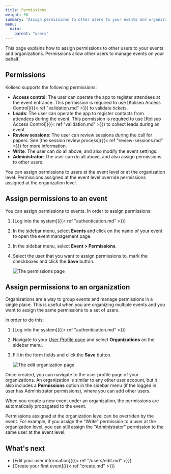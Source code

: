 ```yaml
---
title: Permissions
weight: 50
summary: "Assign permissions to other users to your events and organizations."
menu:
  main:
    parent: "users"
---
```


This page explains how to assign permissions to other users to your events and organizations. Permissions allow other users to manage events on your behalf.

## Permissions

Koliseo supports the following permissions:

- **Access control**: The user can operate the app to register attendees at the event entrance. This permission is required to use [Koliseo Access Control]({{< ref "validation.md" >}}) to validate tickets.
- **Leads**: The user can operate the app to register contacts from attendees during the event. This permission is required to use [Koliseo Access Control]({{< ref "validation.md" >}}) to collect leads during an event.
- **Review sessions**: The user can review sessions during the call for papers. See [the session review process]({{< ref "review-sessions.md" >}}) for more information.
- **Write**: The user can do all above, and also modify the event settings.
- **Administrator**: The user can do all above, and also assign permissions to other users.

You can assign permissions to users at the event level or at the organization level. Permissions assigned at the event level override permissions assigned at the organization level.

## Assign permissions to an event

You can assign permissions to events. In order to assign permissions:

1. [Log into the system]({{< ref "authentication.md" >}})
1. In the sidebar menu, select **Events** and click on the name of your event to open the event management page.
1. In the sidebar menu, select **Event > Permissions**.
1. Select the user that you want to assign permissions to, mark the checkboxes and click the **Save** button.

   ![The permissions page](/img/screenshots/users/permissions-edit.avif)

## Assign permissions to an organization

Organizations are a way to group events and manage permissions in a single place. This is useful when you are organizing multiple events and you want to assign the same permissions to a set of users.

In order to do this:

1. [Log into the system]({{< ref "authentication.md" >}})
1. Navigate to your [User Profile page](https://www.koliseo.com/me) and select **Organizations** on the sidebar menu.
1. Fill in the form fields and click the **Save** button.

   ![The edit organization page](/img/screenshots/users/org-create.avif)

Once created, you can navigate to the user profile page of your organizations. An organization is similar to any other user account, but it also includes a **Permissions** option in the sidebar menu (if the logged in user has Administrator permissions), where you can add other users.

When you create a new event under an organization, the permissions are automatically propagated to the event.

Permissions assigned at the organization level can be overriden by the event. For example, if you assign the "Write" permission to a user at the organization level, you can still assign the "Administrator" permission to the same user at the event level.

## What's next

- [Edit your user information]({{< ref "/users/edit.md" >}})
- [Create your first event]({{< ref "create.md" >}})
